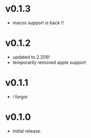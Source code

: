# v0.1.3

* macos support is back !!

# v0.1.2

* updated to 2.206!
* temporarily removed apple support

# v0.1.1

* i forgor

# v0.1.0

* Initial release.

